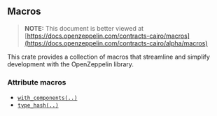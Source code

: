 ## Macros

> **NOTE:** This document is better viewed at [https://docs.openzeppelin.com/contracts-cairo/macros](https://docs.openzeppelin.com/contracts-cairo/alpha/macros)

This crate provides a collection of macros that streamline and simplify development with the OpenZeppelin library.

### Attribute macros

- [`with_components(..)`](https://docs.openzeppelin.com/contracts-cairo/alpha/macros/with_components)
- [`type_hash(..)`](https://docs.openzeppelin.com/contracts-cairo/alpha/macros/type_hash)
